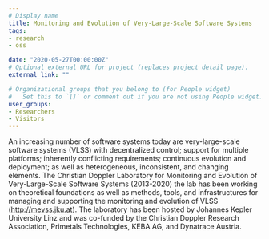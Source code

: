 ```yaml
---
# Display name
title: Monitoring and Evolution of Very-Large-Scale Software Systems
tags:
- research
- oss

date: "2020-05-27T00:00:00Z"
# Optional external URL for project (replaces project detail page).
external_link: ""

# Organizational groups that you belong to (for People widget)
#   Set this to `[]` or comment out if you are not using People widget.
user_groups:
- Researchers
- Visitors
---
```


An increasing number of software systems today are very-large-scale
software systems (VLSS) with decentralized control; support for multiple
platforms; inherently conflicting requirements; continuous evolution and
deployment; as well as heterogeneous, inconsistent, and changing
elements. The Christian Doppler Laboratory for Monitoring and Evolution
of Very-Large-Scale Software Systems (2013-2020) the lab has been
working on theoretical foundations as well as methods, tools, and
infrastructures for managing and supporting the monitoring and evolution
of VLSS (http://mevss.jku.at). The laboratory has been hosted by Johannes 
Kepler University Linz and was co-funded by the Christian Doppler Research 
Association, Primetals Technologies, KEBA AG, and Dynatrace Austria.